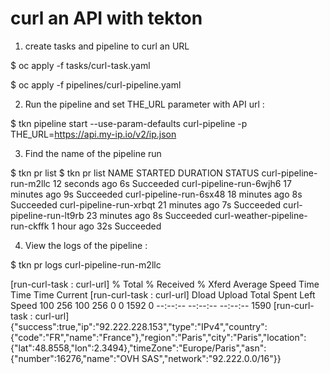 
# curl an API with tekton
1. create tasks and pipeline to curl an URL

$ oc apply -f tasks/curl-task.yaml

$ oc apply -f pipelines/curl-pipeline.yaml

2. Run the pipeline and set THE_URL parameter with API url :

$ tkn pipeline start --use-param-defaults  curl-pipeline -p THE_URL=https://api.my-ip.io/v2/ip.json

3. Find the name of the pipeline run

$ tkn pr list
$ tkn pr list
NAME                              STARTED          DURATION   STATUS
curl-pipeline-run-m2llc           12 seconds ago   6s         Succeeded
curl-pipeline-run-6wjh6           17 minutes ago   9s         Succeeded
curl-pipeline-run-6sx48           18 minutes ago   8s         Succeeded
curl-pipeline-run-xrbqt           21 minutes ago   7s         Succeeded
curl-pipeline-run-lt9rb           23 minutes ago   8s         Succeeded
curl-weather-pipeline-run-ckffk   1 hour ago       32s        Succeeded


4. View the logs of the pipeline :

$ tkn pr logs curl-pipeline-run-m2llc

[run-curl-task : curl-url]   % Total    % Received % Xferd  Average Speed   Time    Time     Time  Current
[run-curl-task : curl-url]                                  Dload  Upload   Total   Spent    Left  Speed
100   256  100   256    0     0   1592      0 --:--:-- --:--:-- --:--:--  1590
[run-curl-task : curl-url] {"success":true,"ip":"92.222.228.153","type":"IPv4","country":{"code":"FR","name":"France"},"region":"Paris","city":"Paris","location":{"lat":48.8558,"lon":2.3494},"timeZone":"Europe/Paris","asn":{"number":16276,"name":"OVH SAS","network":"92.222.0.0/16"}}


